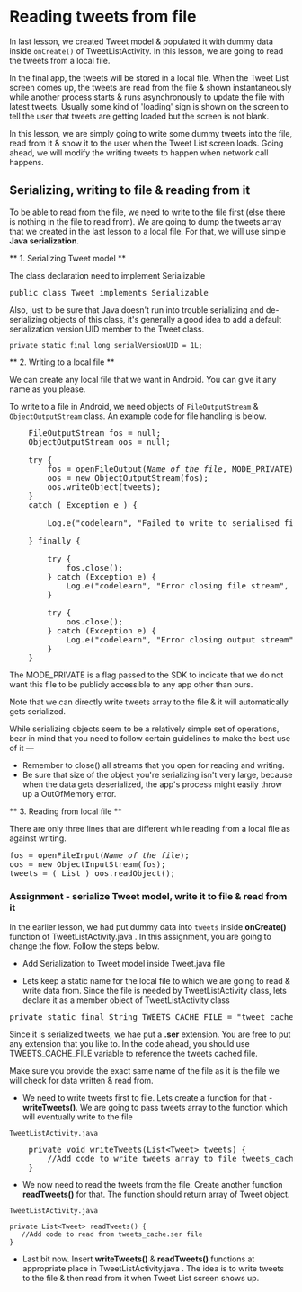 # Reading tweets from file

In last lesson, we created Tweet model & populated it with dummy data inside `onCreate()` of TweetListActivity. In this lesson, we are going to read the tweets from a local file. 

In the final app, the tweets will be stored in a local file. When the Tweet List screen comes up, the tweets are read from the file & shown instantaneously while another process starts & runs asynchronously to update the file with latest tweets. Usually some kind of 'loading' sign is shown on the screen to tell the user that tweets are getting loaded but the screen is not blank. 

In this lesson, we are simply going to write some dummy tweets into the file, read from it & show it to the user when the Tweet List screen loads. Going ahead, we will modify the writing tweets to happen when network call happens. 

## Serializing, writing to file & reading from it

To be able to read from the file, we need to write to the file first (else there is nothing in the file to read from). We are going to dump the tweets array that we created in the last lesson to a local file. For that, we will use simple **Java serialization**. 

** 1. Serializing Tweet model **

The class declaration need to implement Serializable

<pre>public class Tweet <span class="highlight">implements Serializable</span></pre>

Also, just to be sure that Java doesn't run into trouble serializing and de-serializing objects of this class, it's generally a good idea to add a default serialization version UID member to the Tweet class.

    private static final long serialVersionUID = 1L;

** 2. Writing to a local file **

We can create any local file that we want in Android. You can give it any name as you please. 

To write to a file in Android, we need objects of `FileOutputStream` & `ObjectOutputStream` class. An example code for file handling is below. 

<pre>
	FileOutputStream fos = null;
    ObjectOutputStream oos = null;
    
    try {
    	fos = openFileOutput(<i>Name of the file</i>, MODE_PRIVATE);
    	oos = new ObjectOutputStream(fos);
    	oos.writeObject(tweets);
    } 
	catch ( Exception e ) {

    	Log.e("codelearn", "Failed to write to serialised file.", e);

	} finally {
		
		try {
			fos.close();
		} catch (Exception e) {
			Log.e("codelearn", "Error closing file stream", e);
		}
		
		try {
			oos.close();
		} catch (Exception e) {
			Log.e("codelearn", "Error closing output stream", e);
		}
	}
</pre>

The MODE_PRIVATE is a flag passed to the SDK to indicate that we do not want this file to be publicly accessible to any app other than ours.

Note that we can directly write tweets array to the file & it will automatically gets serialized.

While serializing objects seem to be a relatively simple set of operations, bear in mind that you need to follow certain guidelines to make the best use of it —

* Remember to close() all streams that you open for reading and writing.
* Be sure that size of the object you're serializing isn't very large, because when the data gets deserialized, the app's process might easily throw up a OutOfMemory error.


** 3. Reading from local file **

There are only three lines that are different while reading from a local file as against writing. 

<pre>
fos = openFileInput(<i>Name of the file</i>);
oos = new <span class="highlight">ObjectInputStream</span>(fos);
tweets = ( List<Tweet> ) oos.<span class="highlight">readObject</span>();
</pre>

### Assignment - serialize Tweet model, write it to file & read from it 

In the earlier lesson, we had put dummy data into `tweets` inside **onCreate()** function of TweetListActivity.java . In this assignment, you are going to change the flow. Follow the steps below.

* Add Serialization to Tweet model inside Tweet.java file

* Lets keep a static name for the local file to which we are going to read & write data from. Since the file is needed by TweetListActivity class, lets declare it as a member object of TweetListActivity class


<pre>private static final String TWEETS_CACHE_FILE = "tweet_cache.ser";</pre>


Since it is serialized tweets, we hae put a **.ser** extension. You are free to put any extension that you like to. In the code ahead, you should use TWEETS_CACHE_FILE variable to reference the tweets cached file. 

<span class="text-error">Make sure you provide the exact same name of the file as it is the file we will check for data written & read from.</span>

* We need to write tweets first to file. Lets create a function for that - **writeTweets()**. We are going to pass tweets array to the function which will eventually write to the file 

`TweetListActivity.java`

<pre>
	private void writeTweets(List&lt;Tweet&gt; tweets) {
		//Add code to write tweets array to file tweets_cache.ser
	}
</pre>

* We now need to read the tweets from the file. Create another function **readTweets()** for that. The function should return array of Tweet object. 

`TweetListActivity.java`

    private List<Tweet> readTweets() {
	   //Add code to read from tweets_cache.ser file 
	}

* Last bit now. Insert **writeTweets()** & **readTweets()** functions at appropriate place in TweetListActivity.java . The idea is to write tweets to the file & then read from it when Tweet List screen shows up.  
